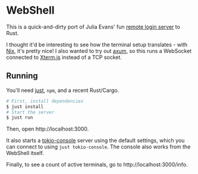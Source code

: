 # WebShell

This is a quick-and-dirty port of Julia Evans' fun [remote login server](https://jvns.ca/blog/2022/07/28/toy-remote-login-server/) to Rust.

I thought it'd be interesting to see how the terminal setup translates - with [Nix](https://lib.rs/crates/nix), it's pretty nice!
I also wanted to try out [axum](https://lib.rs/crates/axum), so this runs a WebSocket connected to [Xterm.js](https://xtermjs.org/) instead of a TCP socket.

## Running

You'll need [just](https://github.com/casey/just), `npm`, and a recent Rust/Cargo.

```sh
# First, install dependencies
$ just install
# Start the server
$ just run
```

Then, open http://localhost:3000.

It also starts a [tokio-console](https://github.com/tokio-rs/console) server using the default settings, which you can connect to using `just tokio-console`. The console
also works from the WebShell itself.

Finally, to see a count of active terminals, go to http://localhost:3000/info.